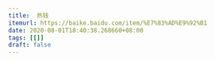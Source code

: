```yaml
---
title:  热钱
itemurl: https://baike.baidu.com/item/%E7%83%AD%E9%92%B1
date: 2020-08-01T18:40:38.268660+08:00
tags: [[]]
draft: false
---
```

